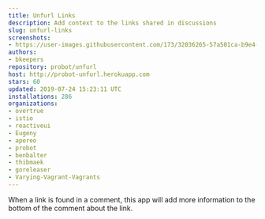 ```yaml
---
title: Unfurl Links
description: Add context to the links shared in discussions
slug: unfurl-links
screenshots:
- https://user-images.githubusercontent.com/173/32036265-57a501ca-b9e4-11e7-9db3-52374fb7290c.png
authors:
- bkeepers
repository: probot/unfurl
host: http://probot-unfurl.herokuapp.com
stars: 60
updated: 2019-07-24 15:23:11 UTC
installations: 286
organizations:
- overtrue
- istio
- reactiveui
- Eugeny
- apereo
- probot
- benbalter
- thibmaek
- goreleaser
- Varying-Vagrant-Vagrants
---
```


When a link is found in a comment, this app will add more information to the bottom of the comment about the link.
